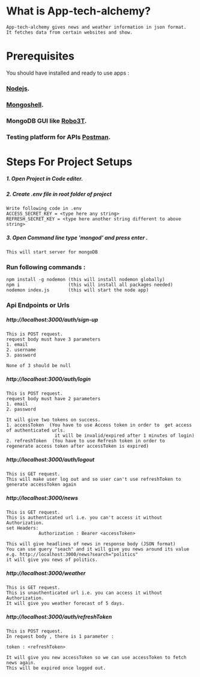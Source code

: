 # What is App-tech-alchemy?
```
App-tech-alchemy gives news and weather information in json format.
It fetches data from certain websites and show.
```
# Prerequisites

You should have installed and ready to use apps :
### [Nodejs](https://nodejs.org/en/).
### [Mongoshell](https://www.mongodb.com/try/download/shell).
### MongoDB GUI like [Robo3T](https://www.mongodb.com/try/download/shell).
### Testing platform for APIs [Postman](https://www.postman.com/downloads/).

# Steps For Project Setups

##### 1. Open Project in Code editer.
##### 2. Create .env file in root folder of project
```
Write following code in .env
ACCESS_SECRET_KEY = <type here any string>
REFRESH_SECRET_KEY = <type here another string different to above string>
```
##### 3. Open Command line type 'mongod' and press enter .
```
This will start server for mongoDB
```

### Run following commands :
```
npm install -g nodemon (this will install nodemon globally)
npm i                  (this will install all packages needed)
nodemon index.js       (this will start the node app)
```

### Api Endpoints or Urls

##### http://localhost:3000/auth/sign-up
```
This is POST request.
request body must have 3 parameters
1. email
2. username
3. password

None of 3 should be null
```
##### http://localhost:3000/auth/login
```
This is POST request.
request body must have 2 parameters
1. email
2. password

It will give two tokens on success.
1. accessToken  (You have to use Access token in order to  get access of authenticated urls.
                  it will be invalid/expired after 1 minutes of login)
2. refreshToken  (You have to use Refresh token in order to  regenerate access token after accessToken is expired)
```
##### http://localhost:3000/auth/logout
```
This is GET request.
This will make user log out and so user can't use refreshToken to generate accessToken again
```
##### http://localhost:3000/news
```
This is GET request.
This is authenticated url i.e. you can't access it without Authorization. 
set Headers:
            Authorization : Bearer <accessToken>
            
This will give headlines of news in response body (JSON format)
You can use query "seach" and it will give you news around its value
e.g. http://localhost:3000/news?search="politics"
it will give you news of politics.
```
##### http://localhost:3000/weather
```
This is GET request.
This is unauthenticated url i.e. you can access it without Authorization.
It will give you weather forecast of 5 days.
```
##### http://localhost:3000/auth/refreshToken
```
This is POST request.
In request body , there is 1 parameter :

token : <refreshToken>

It will give you new accessToken so we can use accessToken to fetch news again.
This will be expired once logged out.
```







